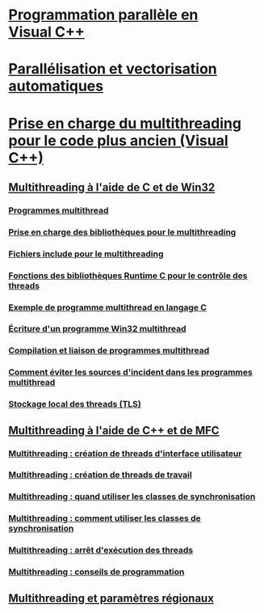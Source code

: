 # [Programmation parallèle en Visual C++](parallel-programming-in-visual-cpp.md)
# [Parallélisation et vectorisation automatiques](auto-parallelization-and-auto-vectorization.md)
# [Prise en charge du multithreading pour le code plus ancien (Visual C++)](multithreading-support-for-older-code-visual-cpp.md)
## [Multithreading à l'aide de C et de Win32](multithreading-with-c-and-win32.md)
### [Programmes multithread](multithread-programs.md)
### [Prise en charge des bibliothèques pour le multithreading](library-support-for-multithreading.md)
### [Fichiers include pour le multithreading](include-files-for-multithreading.md)
### [Fonctions des bibliothèques Runtime C pour le contrôle des threads](c-run-time-library-functions-for-thread-control.md)
### [Exemple de programme multithread en langage C](sample-multithread-c-program.md)
### [Écriture d'un programme Win32 multithread](writing-a-multithreaded-win32-program.md)
### [Compilation et liaison de programmes multithread](compiling-and-linking-multithread-programs.md)
### [Comment éviter les sources d'incident dans les programmes multithread](avoiding-problem-areas-with-multithread-programs.md)
### [Stockage local des threads (TLS)](thread-local-storage-tls.md)
## [Multithreading à l'aide de C++ et de MFC](multithreading-with-cpp-and-mfc.md)
### [Multithreading : création de threads d'interface utilisateur](multithreading-creating-user-interface-threads.md)
### [Multithreading : création de threads de travail](multithreading-creating-worker-threads.md)
### [Multithreading : quand utiliser les classes de synchronisation](multithreading-when-to-use-the-synchronization-classes.md)
### [Multithreading : comment utiliser les classes de synchronisation](multithreading-how-to-use-the-synchronization-classes.md)
### [Multithreading : arrêt d'exécution des threads](multithreading-terminating-threads.md)
### [Multithreading : conseils de programmation](multithreading-programming-tips.md)
## [Multithreading et paramètres régionaux](multithreading-and-locales.md)
